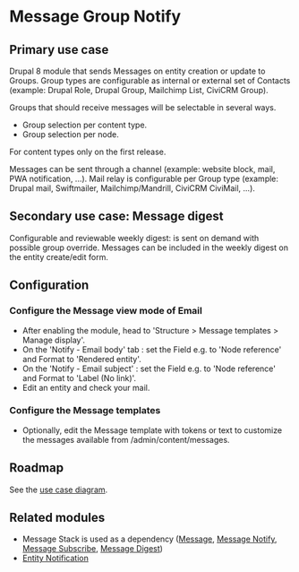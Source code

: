 # Message Group Notify

## Primary use case

Drupal 8 module that sends Messages on entity creation or update to Groups.
Group types are configurable as internal or external set of Contacts
(example: Drupal Role, Drupal Group, Mailchimp List, CiviCRM Group).

Groups that should receive messages will be selectable in several ways.
- Group selection per content type.
- Group selection per node.

For content types only on the first release.

Messages can be sent through a channel
(example: website block, mail, PWA notification, ...).
Mail relay is configurable per Group type
(example: Drupal mail, Swiftmailer, Mailchimp/Mandrill, CiviCRM CiviMail, ...).

## Secondary use case: Message digest

Configurable and reviewable weekly digest: 
is sent on demand with possible group override.
Messages can be included in the weekly digest on the entity create/edit form.

## Configuration

### Configure the Message view mode of Email 

- After enabling the module, head to 
'Structure > Message templates > Manage display'.
- On the 'Notify - Email body' tab : set the Field e.g. to 
'Node reference' and Format to 'Rendered entity'.
- On the 'Notify - Email subject' : set the Field e.g. to  'Node reference'
and Format to 'Label (No link)'.
- Edit an entity and check your mail.

### Configure the Message templates

- Optionally, edit the Message template with tokens or text to customize
the messages available from /admin/content/messages.

## Roadmap

See the [use case diagram](https://www.drupal.org/files/Message%20Group%20Notify%20-%20use%20case%20diagram.pdf).

## Related modules

- Message Stack is used as a dependency 
([Message](https://www.drupal.org/project/message),
[Message Notify](https://www.drupal.org/project/message_notify), 
[Message Subscribe](https://www.drupal.org/project/message_subscribe), 
[Message Digest](https://www.drupal.org/project/message_digest))
- [Entity Notification](https://www.drupal.org/project/entity_notification)
